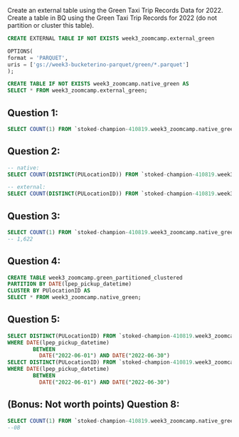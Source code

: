 Create an external table using the Green Taxi Trip Records Data for 2022. </br>
Create a table in BQ using the Green Taxi Trip Records for 2022 (do not partition or cluster this table). </br>
</p>

``` SQL
CREATE EXTERNAL TABLE IF NOT EXISTS week3_zoomcamp.external_green

OPTIONS(
format = 'PARQUET',
uris = ['gs://week3-bucketerino-parquet/green/*.parquet']
);

CREATE TABLE IF NOT EXISTS week3_zoomcamp.native_green AS
SELECT * FROM week3_zoomcamp.external_green;
```

## Question 1:

```SQL
SELECT COUNT(1) FROM `stoked-champion-410819.week3_zoomcamp.native_green`
```

## Question 2:
```SQL
-- native:
SELECT COUNT(DISTINCT(PULocationID)) FROM `stoked-champion-410819.week3_zoomcamp.native_green`

-- external:
SELECT COUNT(DISTINCT(PULocationID)) FROM `stoked-champion-410819.week3_zoomcamp.external_green`
```

## Question 3:
```SQL
SELECT COUNT(1) FROM `stoked-champion-410819.week3_zoomcamp.native_green` WHERE fare_amount = 0.0
-- 1,622
```

## Question 4:
```SQL
CREATE TABLE week3_zoomcamp.green_partitioned_clustered
PARTITION BY DATE(lpep_pickup_datetime)
CLUSTER BY PUlocationID AS
SELECT * FROM week3_zoomcamp.native_green;
```

## Question 5:

```SQL
SELECT DISTINCT(PULocationID) FROM `stoked-champion-410819.week3_zoomcamp.native_green`
WHERE DATE(lpep_pickup_datetime)
        BETWEEN
          DATE("2022-06-01") AND DATE("2022-06-30")
SELECT DISTINCT(PULocationID) FROM `stoked-champion-410819.week3_zoomcamp.green_partitioned_clustered`
WHERE DATE(lpep_pickup_datetime)
        BETWEEN
          DATE("2022-06-01") AND DATE("2022-06-30")
```


## (Bonus: Not worth points) Question 8:
```SQL
SELECT COUNT(1) FROM `stoked-champion-410819.week3_zoomcamp.native_green`
--0B
```
 
